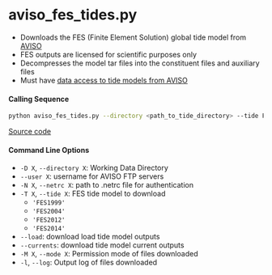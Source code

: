 aviso_fes_tides.py
==================

 - Downloads the FES (Finite Element Solution) global tide model from [AVISO](https://www.aviso.altimetry.fr/en/data/products/auxiliary-products/global-tide-fes.html)
 - FES outputs are licensed for scientific purposes only
 - Decompresses the model tar files into the constituent files and auxiliary files
 - Must have [data access to tide models from AVISO](https://www.aviso.altimetry.fr/en/data/data-access.html)

#### Calling Sequence
```bash
python aviso_fes_tides.py --directory <path_to_tide_directory> --tide FES2014
```
[Source code](https://github.com/tsutterley/pyTMD/blob/main/scripts/aviso_fes_tides.py)

#### Command Line Options
 - `-D X`, `--directory X`: Working Data Directory
 - `--user X`: username for AVISO FTP servers
 - `-N X`, `--netrc X`: path to .netrc file for authentication
 - `-T X`, `--tide X`: FES tide model to download
    * `'FES1999'`
    * `'FES2004'`
    * `'FES2012'`
    * `'FES2014'`
 - `--load`: download load tide model outputs
 - `--currents`:  download tide model current outputs
 - `-M X`, `--mode X`: Permission mode of files downloaded
 - `-l`, `--log`: Output log of files downloaded
